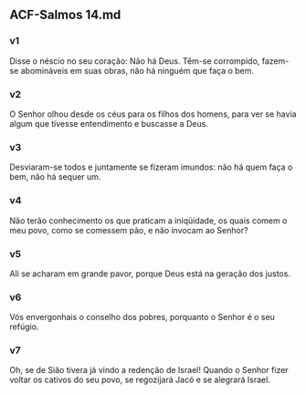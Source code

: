 ## ACF-Salmos 14.md
### v1
 Disse o néscio no seu coração: Não há Deus. Têm-se corrompido, fazem-se abomináveis em suas obras, não há ninguém que faça o bem.
### v2
 O Senhor olhou desde os céus para os filhos dos homens, para ver se havia algum que tivesse entendimento e buscasse a Deus.
### v3
 Desviaram-se todos e juntamente se fizeram imundos: não há quem faça o bem, não há sequer um.
### v4
 Não terão conhecimento os que praticam a iniqüidade, os quais comem o meu povo, como se comessem pão, e não invocam ao Senhor?
### v5
 Ali se acharam em grande pavor, porque Deus está na geração dos justos.
### v6
 Vós envergonhais o conselho dos pobres, porquanto o Senhor é o seu refúgio.
### v7
 Oh, se de Sião tivera já vindo a redenção de Israel! Quando o Senhor fizer voltar os cativos do seu povo, se regozijará Jacó e se alegrará Israel.
